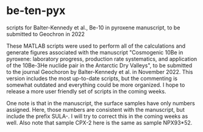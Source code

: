 # be-ten-pyx
scripts for Balter-Kennedy et al., Be-10 in pyroxene manuscript, to be submitted to Geochron in 2022


These MATLAB scripts were used to perform all of the calculations and generate figures associated with the manuscript "Cosmogenic 10Be in pyroxene: laboratory progress, production rate systematics, and application of the 10Be-3He nuclide pair in the Antarctic Dry Valleys", to be submitted to the journal Geochoron by Balter-Kennedy et al. in November 2022. This version includes the most up-to-date scripts, but the commenting is somewhat outdated and everything could be more organized. I hope to release a more user friendly set of scripts in the coming weeks.

One note is that in the manuscript, the surface samples have only numbers assigned. Here, those numbers are consistent with the manuscript, but include the prefix SULA-. I will try to correct this in the coming weeks as well. Also note that sample CPX-2 here is the same as sample NPX93*52. 
